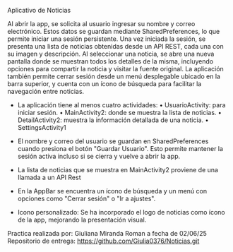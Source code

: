 
Aplicativo de Noticias 

Al abrir la app, se solicita al usuario ingresar su nombre y correo electrónico. Estos datos se guardan mediante SharedPreferences, lo que permite iniciar una sesión persistente.
Una vez iniciada la sesión, se presenta una lista de noticias obtenidas desde un API REST, cada una con su imagen y descripción. Al seleccionar una noticia, se abre una nueva pantalla donde se muestran todos los detalles de la misma, incluyendo opciones para compartir la noticia y visitar la fuente original.
La aplicación también permite cerrar sesión desde un menú desplegable ubicado en la barra superior, y cuenta con un ícono de búsqueda para facilitar la navegación entre noticias.


-	La aplicación tiene al menos cuatro actividades:
•	UsuarioActivity: para iniciar sesión.
•	MainActivity2: donde se muestra la lista de noticias.
•	DetailActivity2: muestra la información detallada de una noticia.
•	SettingsActivity1
-	El nombre y correo del usuario se guardan en SharedPreferences cuando presiona el botón "Guardar Usuario".
   Esto permite mantener la sesión activa incluso si se cierra y vuelve a abrir la app.
-	La lista de noticias que se muestra en MainActivity2 proviene de una llamada a un API Rest
-	En la AppBar se encuentra un ícono de búsqueda y un menú con opciones como "Cerrar sesión" o "Ir a ajustes".

-	Icono personalizado: Se ha incorporado el logo de noticias como ícono de la app, mejorando la presentación visual.



Practica realizada por: Giuliana Miranda Roman a fecha de 02/06/25
Repositorio de entrega: https://github.com/Giulia0376/Noticias.git
